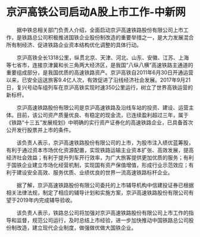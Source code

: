 # 京沪高铁公司启动A股上市工作-中新网

　　据中铁总相关部门负责人介绍，全面启动京沪高速铁路股份有限公司上市工作，是铁路总公司积极推进国铁企业股份制改造的重要举措之一，是大力发展混合所有制经济、促进铁路企业资本结构优化调整的具体行动。

　　京沪高铁全长1318公里，纵贯北京、天津、河北、山东、安徽、江苏、上海等七省市，连接京津冀和长三角两大经济区，是我国“八纵八横”高速铁路主通道的重要组成部分，是我国优质的高速铁路资产。京沪高铁自2011年6月30日开通运营以来，已安全运送旅客9.4亿人次，有效促进了沿线经济社会发展。2017年9月21日，复兴号动车组列车在京沪高铁实现时速350公里运行，树立了世界高铁运营的新标杆。

　　京沪高速铁路股份有限公司是京沪高速铁路及沿线车站的投资、建设、运营主体。目前，该公司资产质量优良、有稳定的现金流，已连续盈利超过三年，属于《铁路“十三五”发展规划》中明确的实行资产证券化的高速铁路企业，已具备首次公开发行股票并上市的条件。

　　该负责人表示，京沪高速铁路股份有限公司的上市，为股市注入绩优蓝筹股，有利于通过资本市场优化资源配置，实现铁路运输主业资本扩张、高效发展，提高经济社会效益；有利于提升列车开行效率，为广大旅客提供更加优质的服务；有利于国铁企业建立市场化经营机制，实现国有资产保值增值，形成行业示范效应；有利于建设安全高效、服务优质、业绩优良的世界一流高速铁路标杆企业。

　　据了解，京沪高速铁路股份有限公司委托的上市辅导机构中信建投证券已根据相关法律法规，制定了相应的辅导计划和实施方案，京沪高速铁路股份有限公司有望于2019年内完成辅导验收。

　　该负责人表示，铁路总公司将加强对京沪高速铁路股份有限公司上市工作的指导和监督，规范公司运行，及时总结上市经验，进一步加快推动中国铁路总公司股份制改造，建立现代企业制度，做强做优做大国铁企业。
